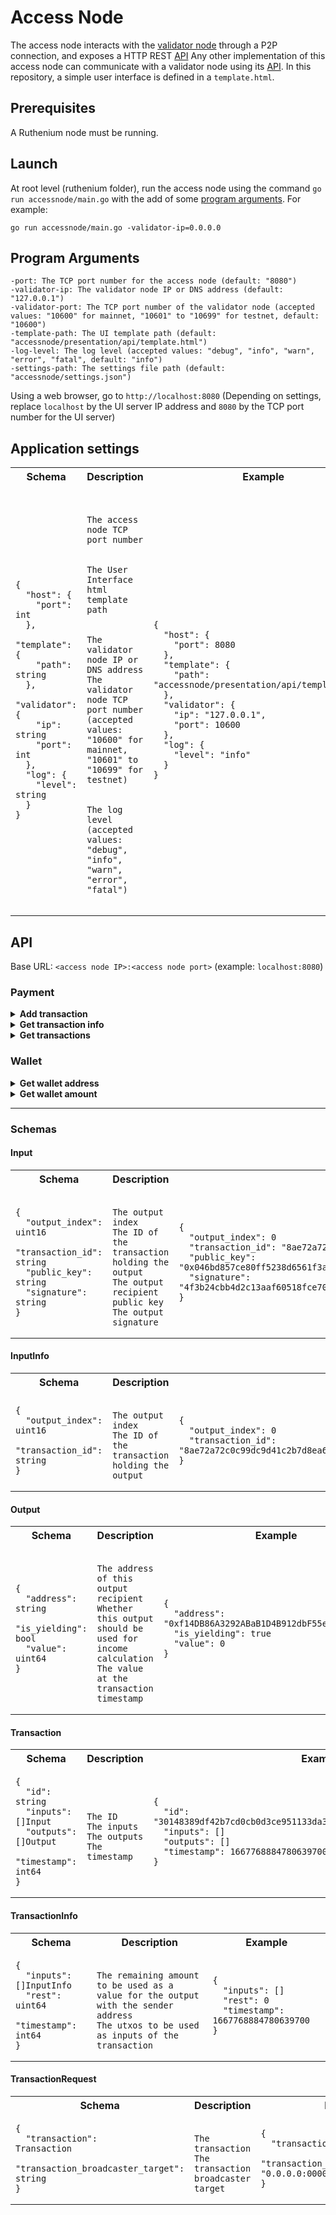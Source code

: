 # Access Node
The access node interacts with the [validator node](../validatornode/README.md) through a P2P connection, and exposes a HTTP REST [API](#api)
Any other implementation of this access node can communicate with a validator node using its [API](../validatornode/README.md#api).
In this repository, a simple user interface is defined in a `template.html`.

## Prerequisites
A Ruthenium node must be running.

## Launch
At root level (ruthenium folder), run the access node using the command `go run accessnode/main.go` with the add of some [program arguments](#program-arguments). For example:
```
go run accessnode/main.go -validator-ip=0.0.0.0
```

## Program Arguments
```
-port: The TCP port number for the access node (default: "8080")
-validator-ip: The validator node IP or DNS address (default: "127.0.0.1")
-validator-port: The TCP port number of the validator node (accepted values: "10600" for mainnet, "10601" to "10699" for testnet, default: "10600")
-template-path: The UI template path (default: "accessnode/presentation/api/template.html")
-log-level: The log level (accepted values: "debug", "info", "warn", "error", "fatal", default: "info")
-settings-path: The settings file path (default: "accessnode/settings.json")
```

Using a web browser, go to `http://localhost:8080` (Depending on settings, replace `localhost` by the UI server IP address and `8080` by the TCP port number for the UI server)

## Application settings
<table>
<th>
Schema
</th>
<th>
Description
</th>
<th>
Example
</th>
<tr>
<td>

```
{
  "host": {
    "port":  int
  },
  "template": {
    "path":  string
  },
  "validator": {
    "ip":    string
    "port":  int
  },
  "log": {
    "level": string
  }
}
```
</td>
<td>

```


The access node TCP port number


The User Interface html template path 


The validator node IP or DNS address
The validator node TCP port number (accepted values: "10600" for mainnet, "10601" to "10699" for testnet)


The log level (accepted values: "debug", "info", "warn", "error", "fatal")


```
</td>
<td>

```
{
  "host": {
    "port": 8080
  },
  "template": {
    "path": "accessnode/presentation/api/template.html"
  },
  "validator": {
    "ip": "127.0.0.1",
    "port": 10600
  },
  "log": {
    "level": "info"
  }
}
```
</td>
</tr>
</table>

## API
Base URL: `<access node IP>:<access node port>` (example: `localhost:8080`)

### Payment
<details>
<summary><b>Add transaction</b></summary>

![POST](https://img.shields.io/badge/POST-seagreen?style=flat-square)
![/transaction](https://img.shields.io/badge//transaction-dimgray?style=flat-square)

*Description:* Add a transaction to the transactions pool.
* **parameters:** *none*
* **request body:** [TransactionRequest](#transactionrequest)
* **responses:**

  | Code | Description                                                |
  |------|------------------------------------------------------------|
  | 201  | Transaction added                                          |
  | 400  | Bad request, if any request argument is invalid            |
  | 500  | Internal server error, if an unexpected condition occurred |
</details>
<details>
<summary><b>Get transaction info</b></summary>

![GET](https://img.shields.io/badge/GET-steelblue?style=flat-square)
![/transaction/info](https://img.shields.io/badge//transaction/info-dimgray?style=flat-square)

*Description:* Get the transaction data needed for a transaction request.
* **parameters:**

  | Name      | Description                                            | Example                                      |
  |-----------|--------------------------------------------------------|----------------------------------------------|
  | `address` | 42 characters hexadecimal sender wallet address        | `0xf14DB86A3292ABaB1D4B912dbF55e8abc112593a` |
  | `value`   | 64 bits floating-point number value of the transaction | `0`                                          |
* **request body:** *none*
* **responses:**

  | Code | Description                                                                      |
  |------|----------------------------------------------------------------------------------|
  | 200  | [TransactionInfo](#transactioninfo)                                              |
  | 400  | Bad request, if any request argument is invalid                                  |
  | 405  | Method not allowed, if the value exceeds the wallet amount for the given address |
  | 500  | Internal server error, if an unexpected condition occurred                       |
</details>
<details>
<summary><b>Get transactions</b></summary>

![GET](https://img.shields.io/badge/GET-steelblue?style=flat-square)
![/transactions](https://img.shields.io/badge//transactions-dimgray?style=flat-square)

*Description:* Get all the transactions of the current transactions pool.
* **parameters:** *none*
* **request body:** *none*
* **responses:**

  | Code | Description                                                |
  |------|------------------------------------------------------------|
  | 200  | Array of [transactions](#transaction)                      |
  | 500  | Internal server error, if an unexpected condition occurred |
</details>

### Wallet
<details>
<summary><b>Get wallet address</b></summary>

![GET](https://img.shields.io/badge/GET-steelblue?style=flat-square)
![/wallet/address](https://img.shields.io/badge//wallet/address-dimgray?style=flat-square)

*Description:* Get the wallet address depending on the given public key.
* **parameters:** *none*

  | Name        | Description                           | Example                                                                                                                                |
  |-------------|---------------------------------------|----------------------------------------------------------------------------------------------------------------------------------------|
  | `publicKey` | 132 characters hexadecimal public key | `0x046bd857ce80ff5238d6561f3a775802453c570b6ea2cbf93a35a8a6542b2edbe5f625f9e3fbd2a5df62adebc27391332a265fb94340fb11b69cf569605a5df782` |
* **request body:** *none*
* **responses:**

  | Code | Description                                                |
  |------|------------------------------------------------------------|
  | 200  | 42 characters hexadecimal wallet address                   |
  | 500  | Internal server error, if an unexpected condition occurred |
</details>
<details>
<summary><b>Get wallet amount</b></summary>

![GET](https://img.shields.io/badge/GET-steelblue?style=flat-square)
![/wallet/amount](https://img.shields.io/badge//wallet/amount-dimgray?style=flat-square)

*Description:* Get the amount for the given wallet address.
* **parameters:**

  | Name      | Description                              | Example                                      |
  |-----------|------------------------------------------|----------------------------------------------|
  | `address` | 42 characters hexadecimal wallet address | `0xf14DB86A3292ABaB1D4B912dbF55e8abc112593a` |
* **request body:** *none*
* **responses:**

  | Code | Description                                                |
  |------|------------------------------------------------------------|
  | 200  | 64 bits floating-point number amount                       |
  | 400  | Bad request, if any request argument is invalid            |
  | 500  | Internal server error, if an unexpected condition occurred |
</details>

---

### Schemas

#### Input
<table>
<th>
Schema
</th>
<th>
Description
</th>
<th>
Example
</th>
<tr>
<td>

```
{
  "output_index":   uint16
  "transaction_id": string
  "public_key":     string
  "signature":      string
}
```
</td>
<td>

```

The output index
The ID of the transaction holding the output
The output recipient public key
The output signature

```
</td>
<td>

```
{
  "output_index": 0
  "transaction_id": "8ae72a72c0c99dc9d41c2b7d8ea67b5a2de25ff4463b1a53816ba179947ce77d"
  "public_key": "0x046bd857ce80ff5238d6561f3a775802453c570b6ea2cbf93a35a8a6542b2edbe5f625f9e3fbd2a5df62adebc27391332a265fb94340fb11b69cf569605a5df782"
  "signature": "4f3b24cbb4d2c13aaf60518fce70409fd29e1668db1c2109c0eac58427c203df59788bade6d5f3eb9df161b4ed3de451bac64f4c54e74578d69caf8cd401a38f"
}
```
</td>
</tr>
</table>

#### InputInfo
<table>
<th>
Schema
</th>
<th>
Description
</th>
<th>
Example
</th>
<tr>
<td>

```
{
  "output_index":   uint16
  "transaction_id": string
}
```
</td>
<td>

```

The output index
The ID of the transaction holding the output

```
</td>
<td>

```
{
  "output_index": 0
  "transaction_id": "8ae72a72c0c99dc9d41c2b7d8ea67b5a2de25ff4463b1a53816ba179947ce77d"
}
```
</td>
</tr>
</table>

#### Output
<table>
<th>
Schema
</th>
<th>
Description
</th>
<th>
Example
</th>
<tr>
<td>

```
{
  "address":     string
  "is_yielding": bool
  "value":       uint64
}
```
</td>
<td>

```

The address of this output recipient
Whether this output should be used for income calculation
The value at the transaction timestamp

```
</td>
<td>

```
{
  "address": "0xf14DB86A3292ABaB1D4B912dbF55e8abc112593a"
  "is_yielding": true
  "value": 0
}
```
</td>
</tr>
</table>

#### Transaction
<table>
<th>
Schema
</th>
<th>
Description
</th>
<th>
Example
</th>
<tr>
<td>

```
{
  "id":        string
  "inputs":    []Input
  "outputs":   []Output
  "timestamp": int64
}
```
</td>
<td>

```

The ID
The inputs
The outputs
The timestamp

```
</td>
<td>

```
{
  "id": "30148389df42b7cd0cb0d3ce951133da3f36ff4e1581d108da1ee05bacad64b7"
  "inputs": []
  "outputs": []
  "timestamp": 1667768884780639700
}
```
</td>
</tr>
</table>

#### TransactionInfo
<table>
<th>
Schema
</th>
<th>
Description
</th>
<th>
Example
</th>
<tr>
<td>

```
{
  "inputs":    []InputInfo
  "rest":      uint64
  "timestamp": int64
}
```
</td>
<td>

```

The remaining amount to be used as a value for the output with the sender address
The utxos to be used as inputs of the transaction

```
</td>
<td>

```
{
  "inputs": []
  "rest": 0
  "timestamp": 1667768884780639700
}
```
</td>
</tr>
</table>

#### TransactionRequest
<table>
<th>
Schema
</th>
<th>
Description
</th>
<th>
Example
</th>
<tr>
<td>

```
{
  "transaction":                    Transaction
  "transaction_broadcaster_target": string
}
```
</td>
<td>

```

The transaction
The transaction broadcaster target

```
</td>
<td>

```
{
  "transaction": {}
  "transaction_broadcaster_target": "0.0.0.0:0000"
}
```
</td>
</tr>
</table>
